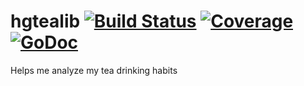 # hgtealib [![Build Status](https://travis-ci.org/HokieGeek/hgtealib.svg?branch=master)](https://travis-ci.org/HokieGeek/hgtealib) [![Coverage](http://gocover.io/_badge/github.com/HokieGeek/hgtealib?0)](http://gocover.io/github.com/HokieGeek/hgtealib) [![GoDoc](http://godoc.org/github.com/HokieGeek/hgtealib?status.png)](http://godoc.org/github.com/HokieGeek/hgtealib)
Helps me analyze my tea drinking habits
